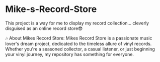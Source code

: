 # Mike-s-Record-Store
This project is a way for me to display my record collection... cleverly disguised as an online record store😎

🎶 About Mikes Record Store: Mikes Record Store is a passionate music lover's dream project, dedicated to the timeless allure of vinyl records. 
Whether you're a seasoned collector, a casual listener, or just beginning your vinyl journey, my repository has something for everyone.
